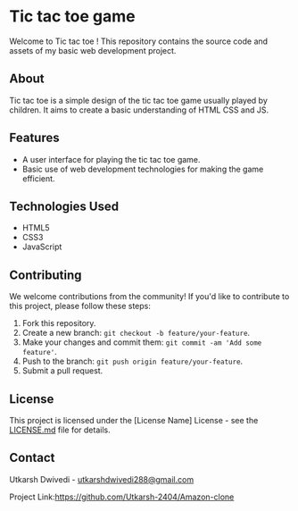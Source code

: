 # Tic tac toe game

Welcome to Tic tac toe ! This repository contains the source code and assets of my basic web development project.

## About

Tic tac toe is a simple design of the tic tac toe game usually played by children. It aims to create a basic understanding of HTML CSS and JS.

## Features

-  A user interface for playing the tic tac toe game.
-  Basic use of web development technologies for making the game efficient.

## Technologies Used

- HTML5
- CSS3
- JavaScript

## Contributing

We welcome contributions from the community! If you'd like to contribute to this project, please follow these steps:

1. Fork this repository.
2. Create a new branch: `git checkout -b feature/your-feature`.
3. Make your changes and commit them: `git commit -am 'Add some feature'`.
4. Push to the branch: `git push origin feature/your-feature`.
5. Submit a pull request.

## License

This project is licensed under the [License Name] License - see the [LICENSE.md](LICENSE.md) file for details.

## Contact

Utkarsh Dwivedi - utkarshdwivedi288@gmail.com

Project Link:https://github.com/Utkarsh-2404/Amazon-clone

